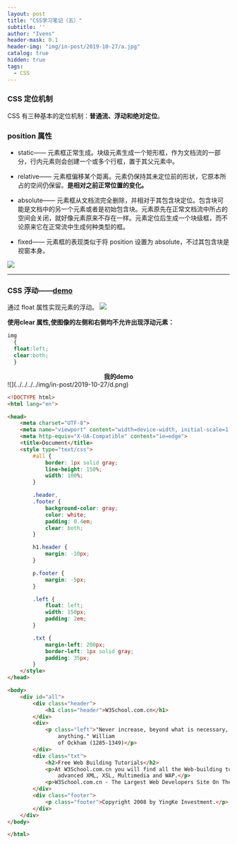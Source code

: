 ```yaml
---
layout: post
title: "CSS学习笔记（五）"
subtitle: ''
author: "Ivens"
header-mask: 0.1
header-img: "img/in-post/2019-10-27/a.jpg"
catalog: true
hidden: true
tags:
  - CSS
---
```

### CSS 定位机制
CSS 有三种基本的定位机制：**普通流、浮动和绝对定位**。

### position 属性
- static——
元素框正常生成。块级元素生成一个矩形框，作为文档流的一部分，行内元素则会创建一个或多个行框，置于其父元素中。

- relative——
元素框偏移某个距离。元素仍保持其未定位前的形状，它原本所占的空间仍保留。**是相对之前正常位置的变化。**

- absolute——
元素框从文档流完全删除，并相对于其包含块定位。包含块可能是文档中的另一个元素或者是初始包含块。元素原先在正常文档流中所占的空间会关闭，就好像元素原来不存在一样。元素定位后生成一个块级框，而不论原来它在正常流中生成何种类型的框。

- fixed——
元素框的表现类似于将 position 设置为 absolute，不过其包含块是视窗本身。

![](../../../../img/in-post/2019-10-27/c.png)

<hr>

### CSS 浮动——[demo][1]
通过 float 属性实现元素的浮动。
![](../../../../img/in-post/2019-10-27/d.gif)

**使用clear 属性,使图像的左侧和右侧均不允许出现浮动元素：**
```css
img
  {
  float:left;
  clear:both;
  }
```

<center><strong>我的demo</strong></center>
![](../../../../img/in-post/2019-10-27/d.png)

```html
<!DOCTYPE html>
<html lang="en">

<head>
    <meta charset="UTF-8">
    <meta name="viewport" content="width=device-width, initial-scale=1.0">
    <meta http-equiv="X-UA-Compatible" content="ie=edge">
    <title>Document</title>
    <style type="text/css">
        #all {
            border: 1px solid gray;
            line-height: 150%;
            width: 100%;
        }

        .header,
        .footer {
            background-color: gray;
            color: white;
            padding: 0.4em;
            clear: both;
        }

        h1.header {
            margin: -10px;
        }

        p.footer {
            margin: -5px;
        }

        .left {
            float: left;
            width: 150px;
            padding: 2em;
        }

        .txt {
            margin-left: 200px;
            border-left: 1px solid gray;
            padding: 35px;
        }
    </style>
</head>

<body>
    <div id="all">
        <div class="header">
            <h1 class="header">W3School.com.cn</h1>
        </div>
        <div>
            <p class="left">"Never increase, beyond what is necessary, the number of entities required to explain
                anything." William
                of Ockham (1285-1349)</p>
        </div>
        <div class="txt">
            <h2>Free Web Building Tutorials</h2>
            <p>At W3School.com.cn you will find all the Web-building tutorials you need, from basic HTML and XHTML to
                advanced XML, XSL, Multimedia and WAP.</p>
            <p>W3School.com.cn - The Largest Web Developers Site On The Net!</p>
        </div>
        <div class="footer">
            <p class="footer">Copyright 2008 by YingKe Investment.</p>
        </div>
    </div>
</body>

</html>
```

[1]:https://www.w3school.com.cn/tiy/t.asp?f=csse_float6


